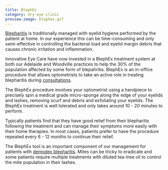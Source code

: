 ```yaml
---
title: BlephEx
category: dry-eye-clinic
preview-image: blephex.gif
---
```


<div class="employee-heading">
<p> <a href="/what-we-do/blepharitis">Blepharitis</a> is traditionally managed with eyelid hygiene performed by the patient at home. In our experience this can be time-consuming and only semi-effective in controlling the bacterial load and eyelid margin debris that causes chronic irritation and inflammation. </p><p>Innovative Eye Care have now invested in a BlephEx treatment system at both our Adelaide and Woodville practices to help the 30% of the population affected by some form of blepahritis. BlephEx is an in-office procedure that allows optometrists to take an active role in treating blepharitis during <a href="/what-we-do/eye-exam">consultations</a>.</p>
</div>

The BlephEx procedure involves your optometrist using a handpiece to precisely spin a medical grade micro-sponge along the edge of your eyelids and lashes, removing scurf and debris and exfoliating your eyelids. The BlephEx treatment is well tolerated and only takes around 10 - 20 minutes to perform. 

Typically patients find that they have good relief from their blepharitis following the treatment and can manage their symptoms more easily with their home therapies. In most cases, patients prefer to have the procedure repeated every 6 - 12 months to continue their relief. 

The BlephEx tool is an important component of our management for patients with [demodex blepharitis](/what-we-do/blepharitis). Mites can be tricky to eradicate and some patients require multiple treatments with diluted tea-tree oil to control the mite population in their lashes.
